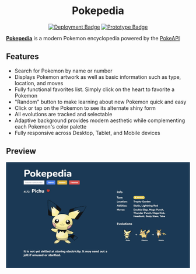 <h1 align="center">Pokepedia</h1>

<p align="center">
<a href="https://pokepedia.vercel.app/" target="_blank"><img src="https://img.shields.io/badge/Deployment-Live-Green?logo=googlechrome&logoColor=lightgray" alt="Deployment Badge" /></a>
<a href="https://www.figma.com/file/1EvaqYRohtD3nCQLRjv4ks/Pokepedia?type=design&node-id=0%3A1&mode=design&t=rVSGszuvoKNmCrYB-1" target="_blank"><img src="https://img.shields.io/badge/Prototype-Public-Green?logo=figma&logoColor=lightgray" alt="Prototype Badge" /></a>
</p>

<a href="https://pokepedia.vercel.app/" target="_blank">**Pokepedia**</a> is a modern Pokemon encyclopedia powered by the <a href="https://pokeapi.co/" target="_blank">PokeAPI</a>

## Features

- Search for Pokemon by name or number
- Displays Pokemon artwork as well as basic information such as type, location, and moves
- Fully functional favorites list. Simply click on the heart to favorite a Pokemon
- "Random" button to make learning about new Pokemon quick and easy
- Click or tap on the Pokemon to see its alternate shiny form
- All evolutions are tracked and selectable
- Adaptive background provides modern aesthetic while complementing each Pokemon's color palette
- Fully responsive across Desktop, Tablet, and Mobile devices

## Preview

<img src="./preview/preview.jpg" alt="Desktop preview" />
